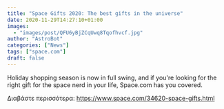```yaml
---
title: "Space Gifts 2020: The best gifts in the universe"
date: 2020-11-29T14:27:10+01:00
images:
  - "images/post/QFU6yBjZCqUwq8Tqofhvcf.jpg"
author: "AstroBot"
categories: ["News"]
tags: ["space.com"]
draft: false
---
```


Holiday shopping season is now in full swing, and if you're looking for the right gift for the space nerd in your life, Space.com has you covered. 

Διαβάστε περισσότερα: https://www.space.com/34620-space-gifts.html
